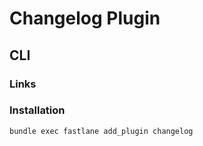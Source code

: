 # Changelog Plugin

## CLI

### Links

### Installation

```sh
bundle exec fastlane add_plugin changelog
```

